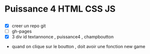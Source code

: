 # Puissance 4 HTML CSS JS

## 

- [x] creer un repo git
- [ ] gh-pages
- [x] 3 div id textannonce , puissance4 , champboutton
- quand on clique sur le boutton , doit avoir une fonction new game